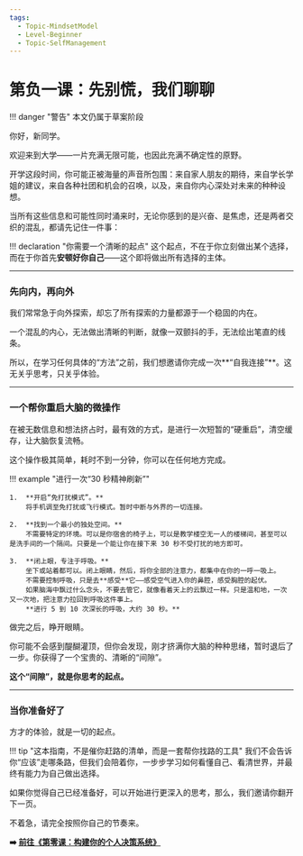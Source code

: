 ```yaml
---
tags:
  - Topic-MindsetModel
  - Level-Beginner
  - Topic-SelfManagement
---
```


# 第负一课：先别慌，我们聊聊

!!! danger "警告"
    本文仍属于草案阶段

你好，新同学。

欢迎来到大学——一片充满无限可能，也因此充满不确定性的原野。

开学这段时间，你可能正被海量的声音所包围：来自家人朋友的期待，来自学长学姐的建议，来自各种社团和机会的召唤，以及，来自你内心深处对未来的种种设想。

当所有这些信息和可能性同时涌来时，无论你感到的是兴奋、是焦虑，还是两者交织的混乱，都请先记住一件事：

!!! declaration "你需要一个清晰的起点"
    这个起点，不在于你立刻做出某个选择，而在于你首先**安顿好你自己**——这个即将做出所有选择的主体。

---

### 先向内，再向外

我们常常急于向外探索，却忘了所有探索的力量都源于一个稳固的内在。

一个混乱的内心，无法做出清晰的判断，就像一双颤抖的手，无法绘出笔直的线条。

所以，在学习任何具体的“方法”之前，我们想邀请你完成一次**“自我连接”**。这无关乎思考，只关乎体验。

---

### 一个帮你重启大脑的微操作

在被无数信息和想法挤占时，最有效的方式，是进行一次短暂的“硬重启”，清空缓存，让大脑恢复流畅。

这个操作极其简单，耗时不到一分钟，你可以在任何地方完成。

!!! example "进行一次“30 秒精神刷新”"

    1.  **开启“免打扰模式”。**
        将手机调至免打扰或飞行模式。暂时中断与外界的一切连接。

    2.  **找到一个最小的独处空间。**
        不需要特定的环境。可以是你宿舍的椅子上，可以是教学楼空无一人的楼梯间，甚至可以是洗手间的一个隔间。只要是一个能让你在接下来 30 秒不受打扰的地方即可。

    3.  **闭上眼，专注于呼吸。**
        坐下或站着都可以。闭上眼睛，然后，将你全部的注意力，都集中在你的一呼一吸上。
        不需要控制呼吸，只是去**感受**它——感受空气进入你的鼻腔，感受胸腔的起伏。
        如果脑海中飘过什么念头，不要去管它，就像看着天上的云飘过一样。只是温和地，一次又一次地，把注意力拉回到呼吸这件事上。
        **进行 5 到 10 次深长的呼吸，大约 30 秒。**

做完之后，睁开眼睛。

你可能不会感到醍醐灌顶，但你会发现，刚才挤满你大脑的种种思绪，暂时退后了一步。你获得了一个宝贵的、清晰的“间隙”。

**这个“间隙”，就是你思考的起点。**

---

### 当你准备好了

方才的体验，就是一切的起点。

!!! tip "这本指南，不是催你赶路的清单，而是一套帮你找路的工具"
    我们不会告诉你“应该”走哪条路，但我们会陪着你，一步步学习如何看懂自己、看清世界，并最终有能力为自己做出选择。

如果你觉得自己已经准备好，可以开始进行更深入的思考，那么，我们邀请你翻开下一页。

不着急，请完全按照你自己的节奏来。

**➡️ [前往《第零课：构建你的个人决策系统》](../01-the-zero-course/the-core.md)**

